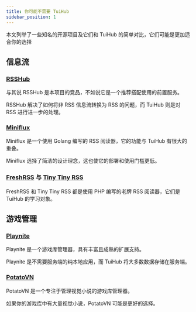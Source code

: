 ```yaml
---
title: 你可能不需要 TuiHub
sidebar_position: 1
---
```


本文列举了一些知名的开源项目及它们和 TuiHub 的简单对比，它们可能是更加适合你的选择

## 信息流

### [RSSHub](https://docs.rsshub.app/)

与其说 RSSHub 是本项目的竞品，不如说它是一个推荐搭配使用的前置服务。

RSSHub 解决了如何将非 RSS 信息流转换为 RSS 的问题，而 TuiHub 则是对 RSS 进行进一步的处理。

### [Miniflux](https://miniflux.app/)

Miniflux 是一个使用 Golang 编写的 RSS 阅读器，它的功能与 TuiHub 有很大的重叠。

Miniflux 选择了简洁的设计理念，这也使它的部署和使用门槛更低。

### [FreshRSS](https://freshrss.org/) 与 [Tiny Tiny RSS](https://tt-rss.org/)

FreshRSS 和 Tiny Tiny RSS 都是使用 PHP 编写的老牌 RSS 阅读器，它们是 TuiHub 的学习对象。

## 游戏管理

### [Playnite](https://playnite.link/)

Playnite 是一个游戏库管理器，具有丰富且成熟的扩展支持。

Playnite 是不需要服务端的纯本地应用，而 TuiHub 将大多数数据存储在服务端。

### [PotatoVN](https://github.com/GoldenPotato137/PotatoVN)

PotatoVN 是一个专注于管理视觉小说的游戏库管理器。

如果你的游戏库中有大量视觉小说，PotatoVN 可能是更好的选择。
